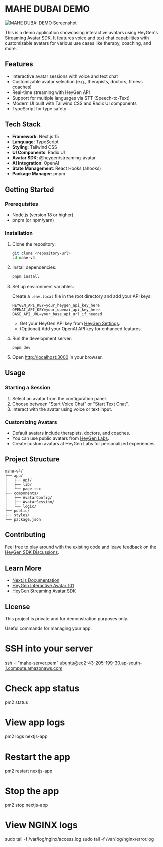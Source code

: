 # MAHE DUBAI DEMO

![MAHE DUBAI DEMO Screenshot](./public/demo.png)

This is a demo application showcasing interactive avatars using HeyGen's Streaming Avatar SDK. It features voice and text chat capabilities with customizable avatars for various use cases like therapy, coaching, and more.

## Features

- Interactive avatar sessions with voice and text chat
- Customizable avatar selection (e.g., therapists, doctors, fitness coaches)
- Real-time streaming with HeyGen API
- Support for multiple languages via STT (Speech-to-Text)
- Modern UI built with Tailwind CSS and Radix UI components
- TypeScript for type safety

## Tech Stack

- **Framework**: Next.js 15
- **Language**: TypeScript
- **Styling**: Tailwind CSS
- **UI Components**: Radix UI
- **Avatar SDK**: @heygen/streaming-avatar
- **AI Integration**: OpenAI
- **State Management**: React Hooks (ahooks)
- **Package Manager**: pnpm

## Getting Started

### Prerequisites

- Node.js (version 18 or higher)
- pnpm (or npm/yarn)

### Installation

1. Clone the repository:

   ```bash
   git clone <repository-url>
   cd mahe-v4
   ```

2. Install dependencies:

   ```bash
   pnpm install
   ```

3. Set up environment variables:

   Create a `.env.local` file in the root directory and add your API keys:

   ```env
   HEYGEN_API_KEY=your_heygen_api_key_here
   OPENAI_API_KEY=your_openai_api_key_here
   BASE_API_URL=your_base_api_url_if_needed
   ```

   - Get your HeyGen API key from [HeyGen Settings](https://app.heygen.com/settings?from=&nav=Subscriptions%20%26%20API).
   - (Optional) Add your OpenAI API key for enhanced features.

4. Run the development server:

   ```bash
   pnpm dev
   ```

5. Open [http://localhost:3000](http://localhost:3000) in your browser.

## Usage

### Starting a Session

1. Select an avatar from the configuration panel.
2. Choose between "Start Voice Chat" or "Start Text Chat".
3. Interact with the avatar using voice or text input.

### Customizing Avatars

- Default avatars include therapists, doctors, and coaches.
- You can use public avatars from [HeyGen Labs](https://labs.heygen.com/interactive-avatar).
- Create custom avatars at HeyGen Labs for personalized experiences.

## Project Structure

```text
mahe-v4/
├── app/
│   ├── api/
│   ├── lib/
│   └── page.tsx
├── components/
│   ├── AvatarConfig/
│   ├── AvatarSession/
│   └── logic/
├── public/
├── styles/
└── package.json
```

## Contributing

Feel free to play around with the existing code and leave feedback on the [HeyGen SDK Discussions](https://github.com/HeyGen-Official/StreamingAvatarSDK/discussions).

## Learn More

- [Next.js Documentation](https://nextjs.org/docs)
- [HeyGen Interactive Avatar 101](https://help.heygen.com/en/articles/9182113-interactive-avatar-101-your-ultimate-guide)
- [HeyGen Streaming Avatar SDK](https://github.com/HeyGen-Official/StreamingAvatarSDK)

## License

This project is private and for demonstration purposes only.

Useful commands for managing your app:
# SSH into your server
ssh -i "mahe-server.pem" ubuntu@ec2-43-205-199-30.ap-south-1.compute.amazonaws.com

# Check app status
pm2 status

# View app logs
pm2 logs nextjs-app

# Restart the app
pm2 restart nextjs-app

# Stop the app
pm2 stop nextjs-app

# View NGINX logs
sudo tail -f /var/log/nginx/access.log
sudo tail -f /var/log/nginx/error.log